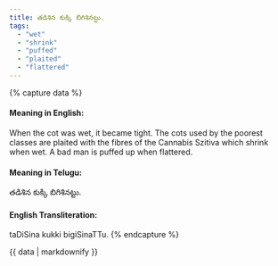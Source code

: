 ```yaml
---
title: తడిశిన కుక్కి బిగిశినట్టు.
tags:
  - "wet"
  - "shrink"
  - "puffed"
  - "plaited"
  - "flattered"
---
```


{% capture data %}
#### Meaning in English:
When the cot was wet, it became tight.
The cots used by the poorest classes are plaited with the fibres of the Cannabis Szitiva which shrink when wet.
A bad man is puffed up when flattered.

#### Meaning in Telugu:
తడిశిన కుక్కి బిగిశినట్టు.

#### English Transliteration:
taDiSina kukki bigiSinaTTu.
{% endcapture %}

<div class="notice">{{ data | markdownify }}</div>


